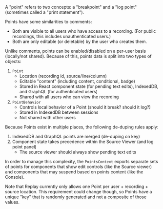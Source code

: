 A "point" refers to two concepts: a "breakpoint" and a "log point" (sometimes called a "print statement").

Points have some similarities to comments:

- Both are visible to all users who have access to a recording. (For public recordings, this includes unauthenticated users.)
- Both are only editable (or deletable) by the user who creates them.

Unlike comments, points can be enabled/disabled on a per-user basis (locally/not shared). Because of this, points data is split into two types of objects:

1. `Point`
   - Location (recording id, source/line/column)
   - Editable "content" (including content, conditional, badge)
   - Stored in React component state (for pending text edits), IndexedDB, and GraphQL (for authenticated users)
   - Shared with all users who can view the recording
1. `PointBehavior`
   - Controls local behavior of a Point (should it break? should it log?)
   - Stored in IndexedDB between sessions
   - Not shared with other users

Because Points exist in multiple places, the following de-duping rules apply:

1. IndexedDB and GraphQL points are merged (de-duping on key)
1. Component state takes precedence within the Source Viewer (and log point panel)
   - The source viewer should always show pending text edits

In order to manage this complexity, the `PointsContext` exports separate sets of points for components that show edit controls (like the Source viewer) and components that may suspend based on points content (like the Console).

Note that Replay currently only allows one Point per user + recording + source location. This requirement could change though, so Points have a unique "key" that is randomly generated and not a composite of those values.
